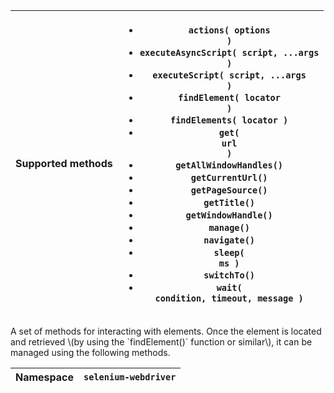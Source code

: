 | **Supported methods** | <ul><li><code>actions( options )</code></li><li><code>executeAsyncScript( script, ...args )</code></li><li><code>executeScript( script, ...args )</code></li><li><code>findElement( locator )</code></li><li><code>findElements( locator )</code></li><li><code>get( url )</code></li><li><code>getAllWindowHandles()</code></li><li><code>getCurrentUrl()</code></li><li><code>getPageSource()</code></li><li><code>getTitle()</code></li><li><code>getWindowHandle()</code></li><li><code>manage()</code></li><li><code>navigate()</code></li><li><code>sleep( ms )</code></li><li><code>switchTo()</code></li><li><code>wait( condition, timeout, message )</code></li></ul> |
| --------------------- | ------------------------------------------------------------------------------------------------------------------------------------------------------------------------------------------------------------------------------------------------------------------------------------------------------------------------------------------------------------------------------------------------------------------------------------------------------------------------------------------------------------------------------------------------------------------------------------------------------------------------------------------------------------------------------- |

A set of methods for interacting with elements. Once the element is located and retrieved \\(by using the \`findElement()\` function or similar\\), it can be managed using the following methods.

| **Namespace** | `selenium-webdriver` |
| ------------- | -------------------- |
